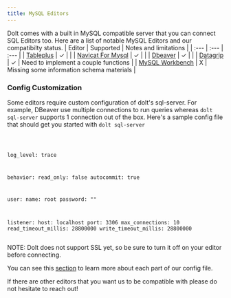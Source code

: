 ```yaml
---
title: MySQL Editors
---
```


Dolt comes with a built in MySQL compatible server that you can connect SQL Editors too. Here are a list of notable MySQL Editors and our compatibilty status. 
| Editor | Supported | Notes and limitations |
| :--- | :--- | :--- |
| [Tableplus](https://tableplus.com/) | ✓ |  |
| [Navicat For Mysql](https://www.navicat.com/en/products/navicat-for-mysql) | ✓ |  |
| [Dbeaver](https://dbeaver.io/) | ✓ |  |
| [Datagrip](https://www.jetbrains.com/datagrip/) | ✓ | Need to implement a couple functions |
| [MySQL Workbench](https://www.mysql.com/products/workbench/) | X | Missing some information schema materials |

### Config Customization
Some editors require custom configuration of dolt's sql-server. For example, DBeaver use multiple connections to run queries whereas `dolt sql-server` supports 1 connection out of the box. Here's a sample config file that should get you started with `dolt sql-server`

<div class="gatsby-highlight" data-language="text">
	<pre class="By default, starts a MySQL-compatible server whilanguage-text">
		<code class="language-text">

log_level: trace

behavior:
  read_only: false
  autocommit: true

user:
  name: root
  password: ""

listener:
  host: localhost
  port: 3306
  max_connections: 10
  read_timeout_millis: 28800000
  write_timeout_millis: 28800000
  		</code>
	</pre>
</div>

NOTE: Dolt does not support SSL yet, so be sure to turn it off on your editor before connecting.

You can see this [section](https://docs.dolthub.com/interfaces/cli#dolt-sql-server) to learn more about each part of our config file. 

If there are other editors that you want us to be compatible with please do not hesitate to reach out!

